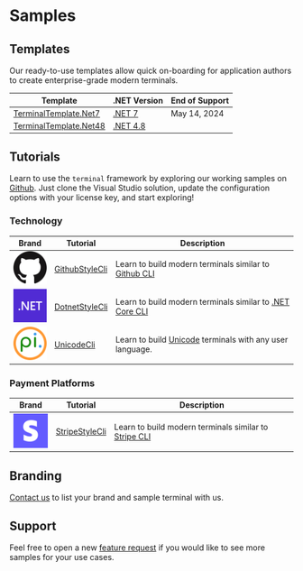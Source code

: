 # Samples

## Templates

Our ready-to-use templates allow quick on-boarding for application authors to create enterprise-grade modern terminals.

| Template        |   .NET Version    | End of Support  |
|-----------------|-------------------|-----------------|
| [TerminalTemplate.Net7](https://github.com/perpetualintelligence/docs/tree/main/samples/templates/terminal/TerminalTemplate.Net7) |   [.NET 7](https://dotnet.microsoft.com/en-us/download/dotnet/7.0) | May 14, 2024 |
| [TerminalTemplate.Net48](https://github.com/perpetualintelligence/docs/tree/main/samples/templates/terminal/TerminalTemplate.Net48) | [.NET 4.8](https://learn.microsoft.com/en-us/lifecycle/products/microsoft-net-framework) |  |

## Tutorials
Learn to use the `terminal` framework by exploring our working samples on [Github](https://github.com/perpetualintelligence/docs/tree/main/samples/tutorials/terminal). Just clone the Visual Studio solution, update the configuration options with your license key, and start exploring!

### Technology

| Brand                                     | Tutorial                                                                                                          | Description                                                                                                                             |
|-------------------------------------------|-------------------------------------------------------------------------------------------------------------------|-----------------------------------------------------------------------------------------------------------------------------------------|
| ![github](../docfx_project/images/brands/github_64.png) | [GithubStyleCli](https://github.com/perpetualintelligence/docs/tree/main/samples/tutorials/terminal/GithubStyleCli) | Learn to build modern terminals similar to [Github CLI](https://cli.github.com/)                                |
| ![dotnet](../docfx_project/images/brands/dotnet_64.png) | [DotnetStyleCli](https://github.com/perpetualintelligence/docs/tree/main/samples/tutorials/terminal/DotnetStyleCli) | Learn to build modern terminals similar to [.NET Core CLI](https://docs.microsoft.com/en-us/dotnet/core/tools/) |
| ![pi](../docfx_project/images/brands/pi_64.png)         | [UnicodeCli](https://github.com/perpetualintelligence/docs/tree/main/samples/tutorials/terminal/UnicodeCli)     | Learn to build [Unicode](https://home.unicode.org/) terminals with any user language.                           |

### Payment Platforms
| Brand                                     | Tutorial                                                                                                          | Description                                                                                                         |
|-------------------------------------------|-------------------------------------------------------------------------------------------------------------------|---------------------------------------------------------------------------------------------------------------------|
| ![stripe](../docfx_project/images/brands/stripe_64.png) | [StripeStyleCli](https://github.com/perpetualintelligence/docs/tree/main/samples/tutorials/terminal/StripeStyleCli) | Learn to build modern terminals similar to [Stripe CLI](https://stripe.com/docs/stripe-cli) |

## Branding
[Contact us](https://www.perpetualintelligence.com/products/pibranding) to list your brand and sample terminal with us.

## Support
Feel free to open a new [feature request](https://github.com/perpetualintelligence/docs/issues) if you would like to see more samples for your use cases.

